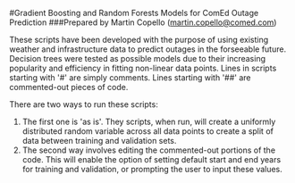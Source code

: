 #Gradient Boosting and Random Forests Models for ComEd Outage Prediction
###Prepared by Martin Copello (martin.copello@comed.com)

These scripts have been developed with the purpose of using existing weather and infrastructure data to predict outages in the 
forseeable future. Decision trees were tested as possible models due to their increasing popularity and efficiency in fitting 
non-linear data points. Lines in scripts starting with '#' are simply comments. Lines starting with '##' are commented-out pieces of code.

There are two ways to run these scripts:

1. The first one is 'as is'. They scripts, when run, will create a uniformly distributed random variable across all data points to
create a split of data between training and validation sets.
2. The second way involves editing the commented-out portions of the code. This will enable the option of setting default start and
end years for training and validation, or prompting the user to input these values.


